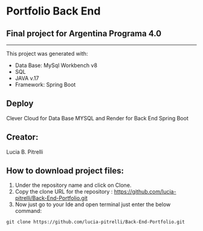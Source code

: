 # Portfolio Back End

## Final project for Argentina Programa 4.0

---

This project was generated with:

- Data Base: MySql Workbench v8
- SQL
- JAVA v.17
- Framework: Spring Boot 


## Deploy

 Clever Cloud for Data Base MYSQL and Render for Back End Spring Boot


## Creator:

Lucia B. Pitrelli


## How to download project files:

1. Under the repository name and click on Clone.
2. Copy the clone URL for the repository : https://github.com/lucia-pitrelli/Back-End-Portfolio.git
3. Now just go to your Ide and open terminal just enter the below command:

```
git clone https://github.com/lucia-pitrelli/Back-End-Portfolio.git

```

